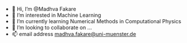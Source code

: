 - 👋 Hi, I’m @Madhva Fakare
- 👀 I’m interested in Machine Learning 
- 🌱 I’m currently learning Numerical Methods in Computational Physics
- 💞️ I’m looking to collaborate on ...
- 📫 email address madhva.fakare@uni-muenster.de

<!---
Madhva8/Madhva8 is a ✨ special ✨ repository because its `README.md` (this file) appears on your GitHub profile.
You can click the Preview link to take a look at your changes.
--->
